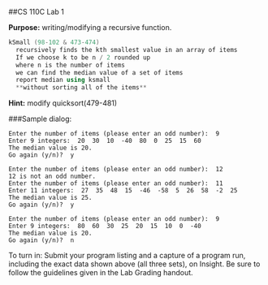 ##CS 110C Lab 1
 
**Purpose:** writing/modifying a recursive function.

```c++
kSmall (98-102 & 473-474)
  recursively finds the kth smallest value in an array of items
  If we choose k to be n / 2 rounded up 
  where n is the number of items 
  we can find the median value of a set of items 
  report median using ksmall
  **without sorting all of the items**
```
**Hint:**  modify quicksort(479-481)

###Sample dialog:
```
Enter the number of items (please enter an odd number):  9
Enter 9 integers:  20  30  10  -40  80  0  25  15  60
The median value is 20.
Go again (y/n)?  y
 
Enter the number of items (please enter an odd number):  12
12 is not an odd number.
Enter the number of items (please enter an odd number):  11
Enter 11 integers:  27  35  48  15  -46  -58  5  26  58  -2  25
The median value is 25.
Go again (y/n)?  y
 
Enter the number of items (please enter an odd number):  9
Enter 9 integers:  80  60  30  25  20  15  10  0  -40
The median value is 20.
Go again (y/n)?  n
```
To turn in:  Submit your program listing and a capture of a program run, including the exact data shown above (all three sets), on Insight.  Be sure to follow the guidelines given in the Lab Grading handout.

